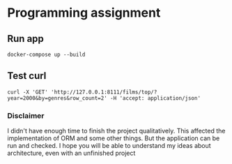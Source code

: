 # Programming assignment

## Run app
`docker-compose up --build`

## Test curl
`curl -X 'GET' 'http://127.0.0.1:8111/films/top/?year=2000&by=genres&row_count=2' -H 'accept: application/json'`

### Disclaimer
I didn't have enough time to finish the project qualitatively. This affected the implementation of ORM and some other things. But the application can be run and checked. I hope you will be able to understand my ideas about architecture, even with an unfinished project